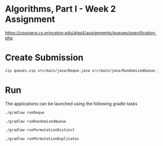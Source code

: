 # Algorithms, Part I - Week 2 Assignment

https://coursera.cs.princeton.edu/algs4/assignments/queues/specification.php

# Create Submission
```bash
zip queues.zip src/main/java/Deque.java src/main/java/RandomizedQueue.java src/main/java/Permutation.java
```

# Run
The applications can be launched using the following gradle tasks

```bash
./gradlew runDeque
```

```bash
./gradlew runRandomizedQueue
```

```bash
./gradlew runPermutationDistinct
```

```bash
./gradlew runPermutationDuplicates
```
